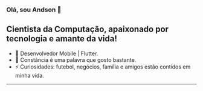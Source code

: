 ### Olá, sou Andson 👋


## Cientista da Computação, apaixonado por tecnologia e amante da vida!
- 📱 Desenvolvedor Mobile | Flutter.
- 🌱 Constância é uma palavra que gosto bastante.
- ⚡ Curiosidades: futebol, negócios, família e amigos estão contidos em minha vida.

---

